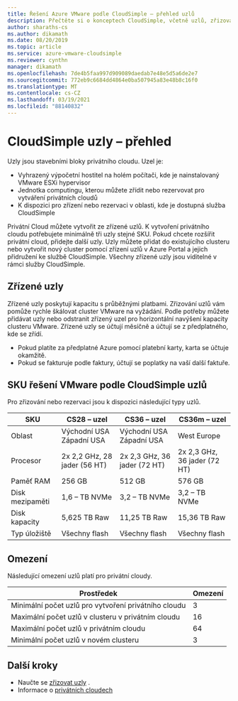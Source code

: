 ```yaml
---
title: Řešení Azure VMware podle CloudSimple – přehled uzlů
description: Přečtěte si o konceptech CloudSimple, včetně uzlů, zřizovacích uzlů, privátního cloudu a řešení VMware pomocí SKU uzlů CloudSimple.
author: sharaths-cs
ms.author: dikamath
ms.date: 08/20/2019
ms.topic: article
ms.service: azure-vmware-cloudsimple
ms.reviewer: cynthn
manager: dikamath
ms.openlocfilehash: 7de4b5faa997d909089daedab7e48e5d5a6de2e7
ms.sourcegitcommit: 772eb9c6684dd4864e0ba507945a83e48b8c16f0
ms.translationtype: MT
ms.contentlocale: cs-CZ
ms.lasthandoff: 03/19/2021
ms.locfileid: "88140832"
---
```

# <a name="cloudsimple-nodes-overview"></a>CloudSimple uzly – přehled

Uzly jsou stavebními bloky privátního cloudu. Uzel je:

* Vyhrazený výpočetní hostitel na holém počítači, kde je nainstalovaný VMware ESXi hypervisor  
* Jednotka computingu, kterou můžete zřídit nebo rezervovat pro vytváření privátních cloudů
* K dispozici pro zřízení nebo rezervaci v oblasti, kde je dostupná služba CloudSimple

Privátní Cloud můžete vytvořit ze zřízené uzlů. K vytvoření privátního cloudu potřebujete minimálně tři uzly stejné SKU. Pokud chcete rozšířit privátní cloud, přidejte další uzly.  Uzly můžete přidat do existujícího clusteru nebo vytvořit nový cluster pomocí zřízení uzlů v Azure Portal a jejich přidružení ke službě CloudSimple.  Všechny zřízené uzly jsou viditelné v rámci služby CloudSimple.  

## <a name="provisioned-nodes"></a>Zřízené uzly

Zřízené uzly poskytují kapacitu s průběžnými platbami. Zřizování uzlů vám pomůže rychle škálovat cluster VMware na vyžádání. Podle potřeby můžete přidávat uzly nebo odstranit zřízený uzel pro horizontální navýšení kapacity clusteru VMware. Zřízené uzly se účtují měsíčně a účtují se z předplatného, kde se zřídí.

* Pokud platíte za předplatné Azure pomocí platební karty, karta se účtuje okamžitě.
* Pokud se fakturuje podle faktury, účtují se poplatky na vaší další faktuře.

## <a name="vmware-solution-by-cloudsimple-nodes-sku"></a>SKU řešení VMware podle CloudSimple uzlů

Pro zřizování nebo rezervaci jsou k dispozici následující typy uzlů.

| SKU           | CS28 – uzel                 | CS36 – uzel                 | CS36m – uzel                |
|---------------|-----------------------------|-----------------------------|-----------------------------|
| Oblast        | Východní USA Západní USA            | Východní USA Západní USA            | West Europe                 |
| Procesor           | 2x 2,2 GHz, 28 jader (56 HT) | 2x 2,3 GHz, 36 jader (72 HT) | 2x 2,3 GHz, 36 jader (72 HT) |
| Paměť RAM           | 256 GB                      | 512 GB                      | 576 GB                      |
| Disk mezipaměti    | 1,6 – TB NVMe                 | 3,2 – TB NVMe                 | 3,2 – TB NVMe                 |
| Disk kapacity | 5,625 TB Raw                | 11,25 TB Raw                | 15,36 TB Raw                |
| Typ úložiště  | Všechny flash                   | Všechny flash                   | Všechny flash                   |

## <a name="limits"></a>Omezení

Následující omezení uzlů platí pro privátní cloudy.

| Prostředek | Omezení |
|----------|-------|
| Minimální počet uzlů pro vytvoření privátního cloudu | 3 |
| Maximální počet uzlů v clusteru v privátním cloudu | 16 |
| Maximální počet uzlů v privátním cloudu | 64 |
| Minimální počet uzlů v novém clusteru | 3 |

## <a name="next-steps"></a>Další kroky

* Naučte se [zřizovat uzly](create-nodes.md) .
* Informace o [privátních cloudech](cloudsimple-private-cloud.md)
